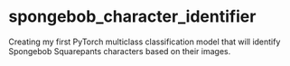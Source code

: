 # spongebob_character_identifier
Creating my first PyTorch multiclass classification model that will identify Spongebob Squarepants characters based on their images.
